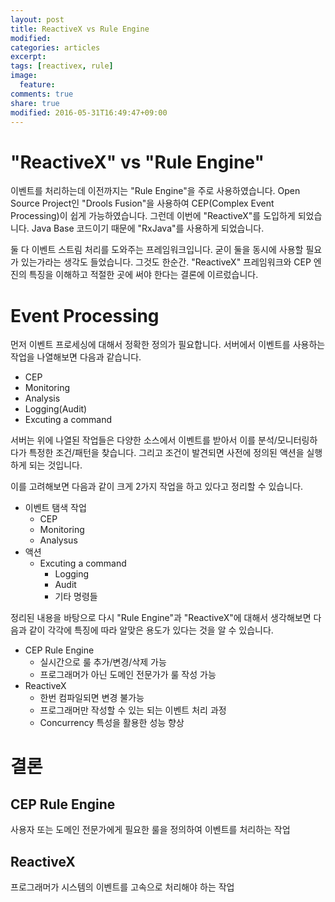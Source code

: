 ```yaml
---
layout: post
title: ReactiveX vs Rule Engine
modified:
categories: articles
excerpt:
tags: [reactivex, rule]
image:
  feature:
comments: true
share: true
modified: 2016-05-31T16:49:47+09:00
---
```


# "ReactiveX" vs "Rule Engine"

이벤트를 처리하는데 이전까지는 "Rule Engine"을 주로 사용하였습니다. Open Source Project인 "Drools Fusion"을 사용하여 CEP(Complex Event Processing)이 쉽게 가능하였습니다. 그런데 이번에 "ReactiveX"를 도입하게 되었습니다. Java Base 코드이기 때문에 "RxJava"를 사용하게 되었습니다.

둘 다 이벤트 스트림 처리를 도와주는 프레임워크입니다. 굳이 둘을 동시에 사용할 필요가 있는가라는 생각도 들었습니다. 그것도 한순간. "ReactiveX" 프레임워크와  CEP 엔진의 특징을 이해하고 적절한 곳에 써야 한다는 결론에 이르렀습니다.

# Event Processing

먼저 이벤트 프로세싱에 대해서 정확한 정의가 필요합니다. 서버에서 이벤트를 사용하는 작업을 나열해보면 다음과 같습니다.

- CEP
- Monitoring
- Analysis
- Logging(Audit)
- Excuting a command

서버는 위에 나열된 작업들은 다양한 소스에서 이벤트를 받아서 이를 분석/모니터링하다가 특정한 조건/패턴을 찾습니다. 그리고 조건이 발견되면 사전에 정의된 액션을 실행하게 되는 것입니다.

이를 고려해보면 다음과 같이 크게 2가지 작업을 하고 있다고 정리할 수 있습니다.

- 이벤트 탬색 작업
    + CEP
    + Monitoring
    + Analysus
- 액션
    + Excuting a command
        * Logging
        * Audit
        * 기타 명령들

정리된 내용을 바탕으로 다시 "Rule Engine"과 "ReactiveX"에 대해서 생각해보면 다음과 같이 각각에 특징에 따라 알맞은 용도가 있다는 것을 알 수 있습니다.

- CEP Rule Engine
    + 실시간으로 룰 추가/변경/삭제 가능
    + 프로그래머가 아닌 도메인 전문가가 룰 작성 가능
- ReactiveX
    + 한번 컴파일되면 변경 불가능
    + 프로그래머만 작성할 수 있는 되는 이벤트 처리 과정
    + Concurrency 특성을 활용한 성능 향상

# 결론

## CEP Rule Engine

사용자 또는 도메인 전문가에게 필요한 룰을 정의하여 이벤트를 처리하는 작업

## ReactiveX

프로그래머가 시스템의 이벤트를 고속으로 처리해야 하는 작업

